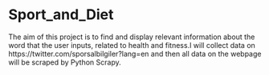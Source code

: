 # Sport_and_Diet


<p>
The aim of this project is to find and display relevant information about the word that the user inputs, related to health and fitness.I will collect data on https://twitter.com/sporsalbilgiler?lang=en and then all data on the webpage will be scraped by Python Scrapy.
</p>

